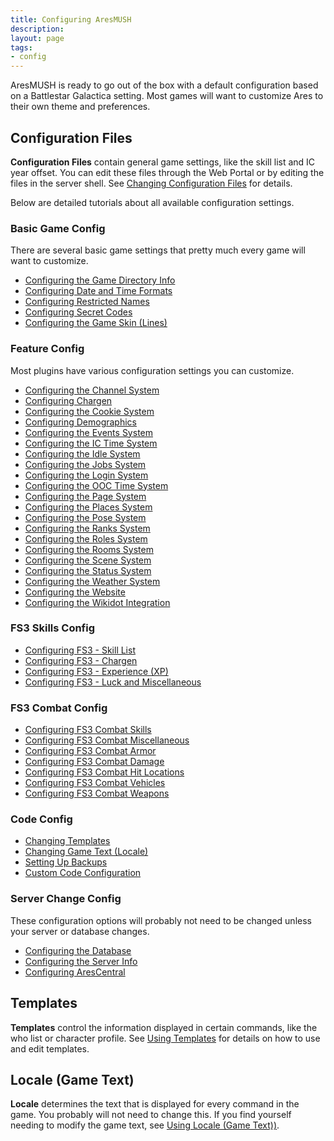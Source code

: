 ```yaml
---
title: Configuring AresMUSH
description:
layout: page
tags: 
- config
---
```


AresMUSH is ready to go out of the box with a default configuration based on a Battlestar Galactica setting.  Most games will want to customize Ares to their own theme and preferences.

## Configuration Files

**Configuration Files** contain general game settings, like the skill list and IC year offset.  You can edit these files through the Web Portal or by editing the files in the server shell.  See [Changing Configuration Files](/tutorials/code/configuration) for details.

Below are detailed tutorials about all available configuration settings.

### Basic Game Config

There are several basic game settings that pretty much every game will want to customize. 

* [Configuring the Game Directory Info](/tutorials/config/game_dir)
* [Configuring Date and Time Formats](/tutorials/config/date)
* [Configuring Restricted Names](/tutorials/config/names)
* [Configuring Secret Codes](/tutorials/config/secrets)
* [Configuring the Game Skin (Lines)](/tutorials/config/skin)

### Feature Config

Most plugins have various configuration settings you can customize.

* [Configuring the Channel System](/tutorials/config/channels)
* [Configuring Chargen](/tutorials/config/chargen)
* [Configuring the Cookie System](/tutorials/config/cookies)
* [Configuring Demographics](/tutorials/config/demographics)
* [Configuring the Events System](/tutorials/config/events)
* [Configuring the IC Time System](/tutorials/config/ooctime)
* [Configuring the Idle System](/tutorials/config/idle)
* [Configuring the Jobs System](/tutorials/config/jobs)
* [Configuring the Login System](/tutorials/config/login)
* [Configuring the OOC Time System](/tutorials/config/ooctime)
* [Configuring the Page System](/tutorials/config/page)
* [Configuring the Places System](/tutorials/config/places)
* [Configuring the Pose System](/tutorials/config/pose)
* [Configuring the Ranks System](/tutorials/config/ranks)
* [Configuring the Roles System](/tutorials/config/roles)
* [Configuring the Rooms System](/tutorials/config/rooms)
* [Configuring the Scene System](/tutorials/config/scenes)
* [Configuring the Status System](/tutorials/config/status)
* [Configuring the Weather System](/tutorials/config/weather)
* [Configuring the Website](/tutorials/config/website)
* [Configuring the Wikidot Integration](/tutorials/config/wikidot)

### FS3 Skills Config

* [Configuring FS3 - Skill List](/tutorials/config/fs3skills_skills)
* [Configuring FS3 - Chargen](/tutorials/config/fs3skills_chargen)
* [Configuring FS3 - Experience (XP)](/tutorials/config/fs3skills_xp)
* [Configuring FS3 - Luck and Miscellaneous](/tutorials/config/fs3skills_misc)

### FS3 Combat Config

* [Configuring FS3 Combat Skills](/tutorials/config/fs3combat_skills)
* [Configuring FS3 Combat Miscellaneous](/tutorials/config/fs3combat_misc)
* [Configuring FS3 Combat Armor](/tutorials/config/fs3combat_armor)
* [Configuring FS3 Combat Damage](/tutorials/config/fs3combat_damage)
* [Configuring FS3 Combat Hit Locations](/tutorials/config/fs3combat_hitloc)
* [Configuring FS3 Combat Vehicles](/tutorials/config/fs3combat_vehicles)
* [Configuring FS3 Combat Weapons](/tutorials/config/fs3combat_weapons)

### Code Config

* [Changing Templates](/tutorials/code/templates)
* [Changing Game Text (Locale)](/tutorials/code/locale)
* [Setting Up Backups](/tutorials/manage/backups)
* [Custom Code Configuration](/tutorials/config/custom)

### Server Change Config

These configuration options will probably not need to be changed unless your server or database changes.

* [Configuring the Database](/tutorials/config/db)
* [Configuring the Server Info](/tutorials/config/server)
* [Configuring AresCentral](/tutorials/config/arescentral)

## Templates

**Templates** control the information displayed in certain commands, like the who list or character profile.  See [Using Templates](/tutorials/code/templates) for details on how to use and edit templates.

## Locale (Game Text)

**Locale** determines the text that is displayed for every command in the game.  You probably will not need to change this.  If you find yourself needing to modify the game text, see [Using Locale (Game Text))](/tutorials/code/locale).
